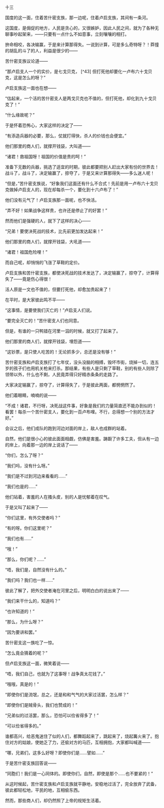 十三

  

国度的这一面，住着苦什密支族，那一边呢，住着卢启支族，其间有一条河。

这国度，是侷促的地方，人民是贪心的，又很嫉妒，因此人民之间，就为了各种无聊事吵起架来，——只要有一点什么不如意事，立刻嚷嚷的相打。

拚命相咬，各决输赢，于是来计算那得失。一说到计算，可是多么奇特呀？！莽撞的胡乱的斗了的人，利益是很少的——

苦什密支族议论道——

“那卢启支人一个的实价，是七戈贝克， [^43] 但打死他却要化一卢布六十戈贝克，这是怎么的呀？”

卢启支族这一面也在想——

“估起来，一个活的苦什密支人是两戈贝克也不值的，但打死他，却化到九十戈贝克了！”

“什么缘故呢？”

于是怀着恐怖心，大家这样的决定了——

“有添造兵器的必要，那么，仗就打得快，杀人的价钱也会便宜。”

他们那里的商人们，就撑开钱袋，大叫道——

“诸君！救祖国呀！祖国的价值是贵的呵！”

准备下无数的兵器，挑选了适宜的时期，彼此都要把别人赶出大家有份的世界去！战斗了，战斗了，决定输赢了，掠夺了，于是又来计算那得失——多么迷人呢！

“但是，”苦什密支族说，“好象我们这面还有什么不合式！先前是用一卢布六十戈贝克做掉卢启支人的，现在却每杀一个，要化到十六卢布了！”

他们没有元气了！卢启支族那一面呢，也不快活。

“弄不好！如果战争这样贵，也许还是停止了的好罢！”

然而他们是强硬的人，就下了这样的决心——

“兄弟！要使决死战的技术，比先前更加发达起来！”

他们那里的商人们，就撑开钱袋，大吼道——

“诸君！祖国危险哩！”

而自己呢，却悄悄的飞涨了草鞋的定价。

卢启支族和苦什密支族，都使决死战的技术发达了，决定输赢了，掠夺了，计算得失了——竟是伤心得很！

活人原是一文也不值的，但要打死他，却愈加贵起来了！

在平时，是大家彼此鸣不平——

“这事情，是要使我们灭亡的！”卢启支人们说。

“要完全灭亡的！”苦什密支人们也同意。

但是，有谁的一只鸭错在河里一泅的时候，就又打了起来了。

他们那里的商人们，就撑开钱袋，埋怨道——

“这钞票，是只使人吃苦的！无论抓多少，总还是没有够！”

苦什密支族和卢启支族打了七年仗，没头没脑的相搏，毁坏市街，烧掉一切，连五岁的孩子们也用机关枪来打杀。那结果，有些人是只剩了草鞋，别的有些人则除了领带以外，什么也不剩，人民竟弄得只好精赤条条的走路了。

大家决定输赢了，掠夺了，计算得失了，于是彼此两面，都惘惘然了。

他们着眼睛，喃喃的说——

“不成！诸君，不行呀，决死战这件事，好象是我们的力量简直还不能办到似的！看罢！每杀一个苦什密支人，要化到一百卢布哩。不行，总得想一个别的方法才好。”

会议之后，他们成队的跑到河边对面的岸上，敌人也成群的站着。

自然，他们是很小心的彼此面面相觑，仿佛是害羞。踌蹰了许多工夫，但从有一边的岸上，向着那一边的岸上说话了——

“你们，怎么了呀？”

“我们吗，没有什么呀。”

“我们是不过到河边来看看的……”

“我们也是的……”

他们站着，害羞的人在搔头皮，别的人是忧郁着在叹气。

于是又叫了起来了——

“你们这里，有外交使者吗？”

“有的呀。你们这里呢？”

“我们也有……”

“哦！”

“那么，你们呢？……”

“唔，我们是，自然没有什么的。”

“我们吗？我们也一样……”

彼此了解了，把外交使者淹在河里之后，明明白白的说出来了——

“我们来干什么的，知道吗？”

“也许知道的！”

“那么，为什么呀？”

“因为要讲和罢。”

苦什密支这一族吃了一惊。

“怎么竟会猜着的呢？”

但卢启支族这一面，微笑着说——

“唔，我们自己，也就为了这事呀！战争真太花钱了。”

“哦哦，真是的！”

“即使你们是流氓，总之，还是和和气气的大家过活罢，怎么样？”

“即使你们是贼骨头，我们也赞成的！”

“兄弟似的过活罢，那么，恐怕可以俭省得多了！”

“可以俭省得多的。”

谁都高兴，给恶鬼迷住了似的人们，都舞蹈起来了，跳起来了，烧起篝火来了。抱住对方的姑娘，使她乏了力，还偷对方的马匹，互相拥抱，大家都叫喊道——

“哪，兄弟们，这多么好呀？即使你们是……譬如……”

于是苦什密支族回答说——

“同胞们！我们是一心同体的。即使你们，自然，即使是那个……也不要紧的！”

从这时候起，苦什密支族和卢启支族就平静地，安稳地过活了，完全放弃了武备，彼此都轻松地，平民的地，互相偷东西。

然而，那些商人们，却仍然照了上帝的规矩生活着。